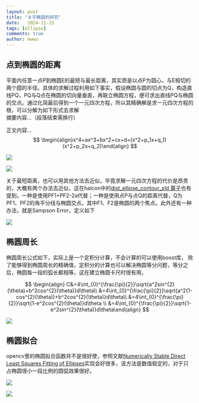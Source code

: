 ```yaml
---
layout: post
title: "关于椭圆的研究"
date:   2024-11-15
tags: [ellipse]
comments: true
author: mwwz
---
```



## 点到椭圆的距离

平面内任意一点P到椭圆E的最短与最长距离，其实质是以点P为圆心，与E相切的两个圆的半径。具体的求解过程利用如下事实，假设椭圆与圆的切点为Q，构造直线PQ，PQ与Q点在椭圆的切向量垂直，再联立椭圆方程，便可求出直线PQ与椭圆的交点。通过化简最后得到一个一元四次方程，所以其精确解是求一元四次方程的根，可以分解为如下形式去求解  
摘要内容...（段落结束需换行）

<!-- more -->

正文内容...
$$
\begin{align}x^4+ax^3+bx^2+cx+d=(x^2+p_1x+q_1)(x^2+p_2x+q_2)\end{align}
$$

![](https://mwwzq.github.io/images/ellipse_dist1.png)

![](https://mwwzq.github.io/images/ellipse_dist3.png)

关于最短距离，也可以用其他方法去近似，毕竟求解一元四次方程的代价是昂贵的，大概有两个办法去近似，这在halcon中的[dist_ellipse_contour_xld 算子](https://www.mvtec.com/doc/halcon/12/en/dist_ellipse_contour_xld.html)也有提到，一种是使用PF1+PF2-2a代替；一种是使用点P与点Q的距离代替，Q为PF1、PF2的角平分线与椭圆交点。其中F1、F2是椭圆的两个焦点。此外还有一种办法，就是Sampson Error，定义如下

![](https://mwwzq.github.io/images/SampsonError.png)

## 椭圆周长

椭圆周长公式如下，实际上是一个定积分计算，不会计算的可以使用boost库， 除了能够得到椭圆周长的精确值，定积分的计算也可以解决椭圆等分问题，等分之后，椭圆每一段的弧长都相等，这在建立椭圆卡尺时很有用。

$$
\begin{align} C&=4\int_{0}^{\frac{\pi}{2}}\sqrt{a^2sin^{2}(\theta)+b^2cos^{2}(\theta)}d\theta\\ &=4\int_{0}^{\frac{\pi}{2}}\sqrt{a^2(1-cos^{2}(\theta))+b^2cos^{2}(\theta)}d\theta\\ &=4\int_{0}^{\frac{\pi}{2}}\sqrt{1-e^2cos^{2}(\theta)}d\theta  \\
&=4\int_{0}^{\frac{\pi}{2}}\sqrt{1-e^2sin^{2}(\theta)}d\theta\end{align}
$$

![](https://mwwzq.github.io/images/ellipse_divide.png)

## 椭圆拟合

opencv里的椭圆拟合函数并不是很好使，参照文献[Numerically Stable Direct Least Squares Fitting of Ellipses](https://www.semanticscholar.org/paper/Numerically-Stable-Direct-Least-Squares-Fitting-of-oy-Flusser/9a8607575ba9c6016e9f3db5e52f5ed4d14d5dfd)实现会好很多，该方法是数值稳定的，对于只占椭圆很小一段比例的圆弧效果很好。

![](https://mwwzq.github.io/images/ellipse_fit.png)

![](https://mwwzq.github.io/images/ellipse_fit2.png)
